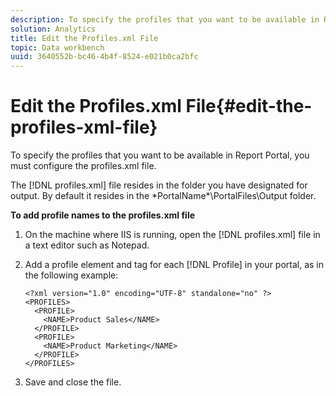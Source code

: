 ```yaml
---
description: To specify the profiles that you want to be available in Report Portal, you must configure the profiles.xml file.
solution: Analytics
title: Edit the Profiles.xml File
topic: Data workbench
uuid: 3640552b-bc46-4b4f-8524-e021b0ca2bfc
---
```


# Edit the Profiles.xml File{#edit-the-profiles-xml-file}

To specify the profiles that you want to be available in Report Portal, you must configure the profiles.xml file.

The [!DNL profiles.xml] file resides in the folder you have designated for output. By default it resides in the \*PortalName*\PortalFiles\Output folder.

**To add profile names to the profiles.xml file** 

1. On the machine where IIS is running, open the [!DNL profiles.xml] file in a text editor such as Notepad.
1. Add a profile element and tag for each [!DNL Profile] in your portal, as in the following example:

   ```
   <?xml version="1.0" encoding="UTF-8" standalone="no" ?>
   <PROFILES>
     <PROFILE>
       <NAME>Product Sales</NAME>
     </PROFILE>
     <PROFILE>
       <NAME>Product Marketing</NAME>
     </PROFILE>
   </PROFILES>
   ```

1. Save and close the file.

